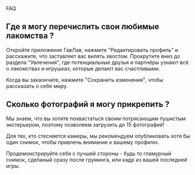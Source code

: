 FAQ 
## Где я могу перечислить свои любимые лакомства ?

Откройте приложение ГавЛав, нажмите "Редактировать 
профиль" и расскажите, что заставляет вас вилять хвостом.
Прокрутите вниз до раздела "Увлечения", где
потенциальные друзья и партнёры узнают всё о лакомствах
и игрушках, которые делают вас счастливыми.

Когда вы закаончите, нажмите "Сохранить изменения",
чтобы рассказать о себе миру.

## Сколько фотографий я могу прикрепить ?
Мы знаем, что вы хотите похвастаться своим потрясающим пушистым
экстерьером, поэтому позволяем загрузить до 15 фотографий!

Для тех, кто стесняется камеры, мы рекомендуем опубликовать хотя бы
один снимок, чтобы привлечь внимание к вашему профилю.

Продемонстрируйте себя с лучшей стороны - будь то гламурный снимок,
сделаный сразу после груминга, или кадр из вашей последней игры.
